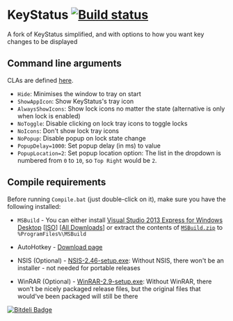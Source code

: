 # KeyStatus [![Build status](https://ci.appveyor.com/api/projects/status/9iuxa35vg8bhsscl)](https://ci.appveyor.com/project/Walkman100/KeyStatus)
A fork of KeyStatus simplified, and with options to how you want key changes to be displayed

## Command line arguments

CLAs are defined [here](https://github.com/Walkman100/KeyStatus/blob/master/KeyStatus.vb#L12-45).
- `Hide`: Minimises the window to tray on start
- `ShowAppIcon`: Show KeyStatus's tray icon
- `AlwaysShowIcons`: Show lock icons no matter the state (alternative is only when lock is enabled)
- `NoToggle`: Disable clicking on lock tray icons to toggle locks
- `NoIcons`: Don't show lock tray icons
- `NoPopup`: Disable popup on lock state change
- `PopupDelay=1000`: Set popup delay (in ms) to value
- `PopupLocation=2`: Set popup location option: The list in the dropdown is numbered from `0` to `10`, so `Top Right` would be `2`.

## Compile requirements
Before running `Compile.bat` (just double-click on it), make sure you have the following installed:

- `MSBuild` - You can either install
[Visual Studio 2013 Express for Windows Desktop](http://go.microsoft.com/?linkid=9832280&clcid=0x409)
[[ISO](http://go.microsoft.com/?linkid=9832270&clcid=0x409)]
[[All Downloads](http://www.visualstudio.com/en-us/downloads/download-visual-studio-vs#DownloadFamilies_2)]
or extract the contents of
[`MSBuild.zip`](https://github.com/Walkman100/WinCompile/raw/master/MSBuild.zip)
to `%ProgramFiles%\MSBuild`

- AutoHotkey - [Download page](http://ahkscript.org/download/)

- NSIS (Optional) - [NSIS-2.46-setup.exe](https://github.com/Walkman100/WinCompile/raw/master/NSIS-2.46-setup.exe):
Without NSIS, there won't be an installer - not needed for portable releases

- WinRAR (Optional) - [WinRAR-2.9-setup.exe](https://github.com/Walkman100/WinCompile/raw/master/WinRAR-2.9-setup.exe):
Without WinRAR, there won't be nicely packaged release files,
but the original files that would've been packaged will still be there


[![Bitdeli Badge](https://d2weczhvl823v0.cloudfront.net/deavmi/keystatus/trend.png)](https://bitdeli.com/free "Bitdeli Badge")


